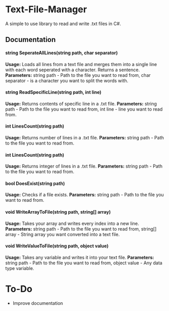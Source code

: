 # Text-File-Manager
A simple to use library to read and write .txt files in C#. 

## Documentation
#### **string SeperateAllLines(string path, char separator)**
**Usage:** Loads all lines from a text file and merges them into a single line with each word seperated with a character. Returns a sentence. 
**Parameters:** string path - Path to the file you want to read from, char separator - is a character you want to split the words with. 


#### **string ReadSpecificLine(string path, int line)**
**Usage:** Returns contents of specific line in a .txt file. 
**Parameters:** string path - Path to the file you want to read from, int line - line you want to read from. 


#### **int LinesCount(string path)**
**Usage:** Returns number of lines in a .txt file. 
**Parameters:** string path - Path to the file you want to read from. 


#### **int LinesCount(string path)**
**Usage:** Returns integer of lines in a .txt file. 
**Parameters:** string path - Path to the file you want to read from. 


#### **bool DoesExist(string path)**
**Usage:** Checks if a file exists. 
**Parameters:** string path - Path to the file you want to read from. 


#### **void WriteArrayToFile(string path, string[] array)**
**Usage:** Takes your array and writes every index into a new line. 
**Parameters:** string path - Path to the file you want to read from, string[] array - String array you want converted into a text file. 


#### **void WriteValueToFile(string path, object value)**
**Usage:** Takes any variable and writes it into your text file. 
**Parameters:** string path - Path to the file you want to read from, object value - Any data type variable. 


# To-Do
- Improve documentation
